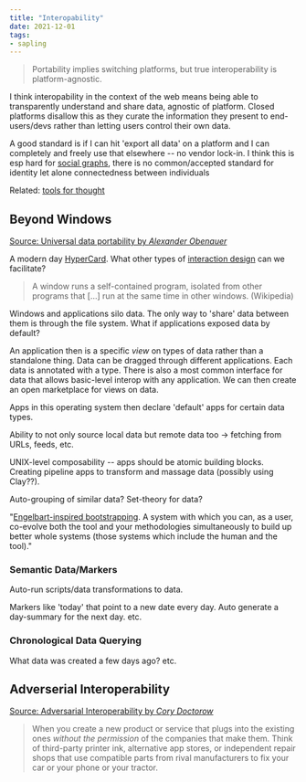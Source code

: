 ```yaml
---
title: "Interopability"
date: 2021-12-01
tags:
- sapling
---
```


> Portability implies switching platforms, but true interoperability is platform-agnostic.

I think interopability in the context of the web means being able to transparently understand and share data, agnostic of platform. Closed platforms disallow this as they curate the information they present to end-users/devs rather than letting users control their own data.

A good standard is if I can hit 'export all data' on a platform and I can completely and freely use that elsewhere -- no vendor lock-in. I think this is esp hard for [social graphs](thoughts/social%20graphs.md), there is no common/accepted standard for identity let alone connectedness between individuals

Related: [tools for thought](thoughts/tools%20for%20thought.md)

## Beyond Windows
[Source: Universal data portability by *Alexander Obenauer*](https://alexanderobenauer.com/labnotes/002/)

A modern day [HyperCard](https://en.wikipedia.org/wiki/HyperCard). What other types of [interaction design](thoughts/interaction%20design.md) can we facilitate?

> A window runs a self-contained program, isolated from other programs that […] run at the same time in other windows. (Wikipedia)

Windows and applications silo data. The only way to 'share' data between them is through the file system. What if applications exposed data by default?

An application then is a specific *view* on types of data rather than a standalone thing. Data can be dragged through different applications. Each data is annotated with a type. There is also a most common interface for data that allows basic-level interop with any application. We can then create an open marketplace for views on data.

Apps in this operating system then declare 'default' apps for certain data types.

Ability to not only source local data but remote data too -> fetching from URLs, feeds, etc. 

UNIX-level composability -- apps should be atomic building blocks. Creating pipeline apps to transform and massage data (possibly using Clay??). 

Auto-grouping of similar data? Set-theory for data?

"[Engelbart-inspired bootstrapping](https://www.dougengelbart.org/content/view/226/269/). A system with which you can, as a user, co-evolve both the tool and your methodologies simultaneously to build up better whole systems (those systems which include the human and the tool)."

### Semantic Data/Markers
Auto-run scripts/data transformations to data.

Markers like 'today' that point to a new date every day. Auto generate a day-summary for the next day. etc.

### Chronological Data Querying
What data was created a few days ago? etc.

## Adverserial Interoperability
[Source: Adversarial Interoperability by *Cory Doctorow*](https://www.eff.org/deeplinks/2019/10/adversarial-interoperability)

> When you create a new product or service that plugs into the existing ones _without the permission_ of the companies that make them. Think of third-party printer ink, alternative app stores, or independent repair shops that use compatible parts from rival manufacturers to fix your car or your phone or your tractor.


